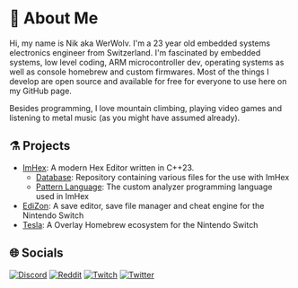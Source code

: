 # 💫 About Me
Hi, my name is Nik aka WerWolv. 
I'm a 23 year old embedded systems electronics engineer from Switzerland. 
I'm fascinated by embedded systems, low level coding, ARM microcontroller dev, operating systems as well as console homebrew and custom firmwares.
Most of the things I develop are open source and available for free for everyone to use here on my GitHub page.

Besides programming, I love mountain climbing, playing video games and listening to metal music (as you might have assumed already).

## ⚗️ Projects

- [ImHex](https://github.com/WerWolv/ImHex): A modern Hex Editor written in C++23. 
    - [Database](https://github.com/WerWolv/ImHex-Patterns): Repository containing various files for the use with ImHex
    - [Pattern Language](https://github.com/WerWolv/PatternLanguage): The custom analyzer programming language used in ImHex
- [EdiZon](https://github.com/WerWolv/EdiZon): A save editor, save file manager and cheat engine for the Nintendo Switch
- [Tesla](https://github.com/WerWolv/libtesla): A Overlay Homebrew ecosystem for the Nintendo Switch

## 🌐 Socials

[![Discord](https://img.shields.io/badge/Discord-%237289DA.svg?logo=discord&logoColor=white)](https://discord.gg/vAM4mAEb2q) [![Reddit](https://img.shields.io/badge/Reddit-%23FF4500.svg?logo=Reddit&logoColor=white)](https://reddit.com/user/WerWolv) [![Twitch](https://img.shields.io/badge/Twitch-%239146FF.svg?logo=Twitch&logoColor=white)](https://twitch.tv/WerWolv) [![Twitter](https://img.shields.io/badge/Twitter-%231DA1F2.svg?logo=Twitter&logoColor=white)](https://twitter.com/WerWolv)
